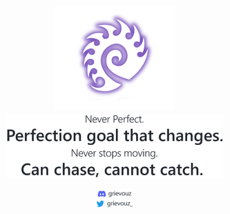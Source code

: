 <p align="center" style="line-height:1.8rem">
    <img src="https://raw.githubusercontent.com/grievouz/grievouz/main/img/zerg-icon.png">
    <br>
    <picture>
        <source media="(prefers-color-scheme: dark)" srcset="https://raw.githubusercontent.com/grievouz/grievouz/main/img/quote-dark.svg">
        <source media="(prefers-color-scheme: light)" srcset="https://raw.githubusercontent.com/grievouz/grievouz/main/img/quote-light.svg">
        <img src="https://raw.githubusercontent.com/grievouz/grievouz/main/img/quote-light.svg">
    </picture>
</p>
<div align="center" class="grid">
        <div>
            <a href="https://discordapp.com/users/240530818475229184" target="_blank" style="text-decoration:none">
                <picture>
                    <source media="(prefers-color-scheme: dark)" srcset="https://raw.githubusercontent.com/grievouz/grievouz/main/img/discord-dark.svg">
                    <source media="(prefers-color-scheme: light)" srcset="https://raw.githubusercontent.com/grievouz/grievouz/main/img/discord-light.svg">
                    <img height="20px" src="https://raw.githubusercontent.com/grievouz/grievouz/main/img/discord-light.svg">
                </picture>
            </a>
        </div>
        <div>
            <a href="https://twitter.com/grievouz_" target="_blank" style="text-decoration:none">
                <picture>
                    <source media="(prefers-color-scheme: dark)" srcset="https://raw.githubusercontent.com/grievouz/grievouz/main/img/twitter-dark.svg">
                    <source media="(prefers-color-scheme: light)" srcset="https://raw.githubusercontent.com/grievouz/grievouz/main/img/twitter-light.svg">
                    <img height="20px" src="https://raw.githubusercontent.com/grievouz/grievouz/main/img/twitter-light.svg">
                </picture>
            </a>
        </div>
</div>
